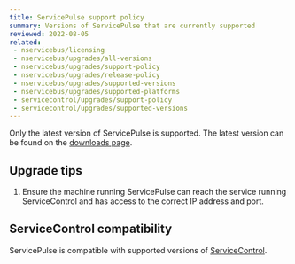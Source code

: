 ```yaml
---
title: ServicePulse support policy
summary: Versions of ServicePulse that are currently supported
reviewed: 2022-08-05
related:
 - nservicebus/licensing
 - nservicebus/upgrades/all-versions
 - nservicebus/upgrades/support-policy
 - nservicebus/upgrades/release-policy
 - nservicebus/upgrades/supported-versions
 - nservicebus/upgrades/supported-platforms
 - servicecontrol/upgrades/support-policy
 - servicecontrol/upgrades/supported-versions
---
```


Only the latest version of ServicePulse is supported.  The latest version can be found on the [downloads page](https://particular.net/downloads).

## Upgrade tips

1. Ensure the machine running ServicePulse can reach the service running ServiceControl and has access to the correct IP address and port.

## ServiceControl compatibility

ServicePulse is compatible with supported versions of [ServiceControl](/servicecontrol/upgrades/supported-versions.md).
